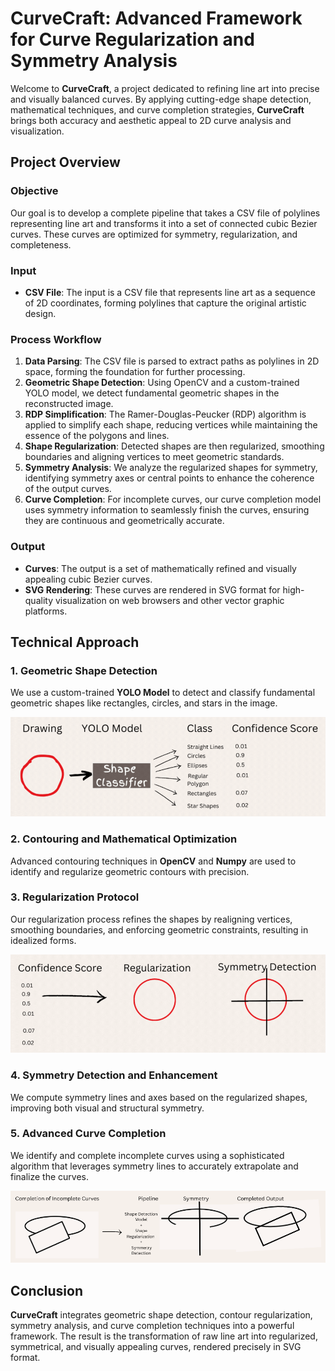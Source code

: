 # CurveCraft: Advanced Framework for Curve Regularization and Symmetry Analysis

Welcome to **CurveCraft**, a project dedicated to refining line art into precise and visually balanced curves. By applying cutting-edge shape detection, mathematical techniques, and curve completion strategies, **CurveCraft** brings both accuracy and aesthetic appeal to 2D curve analysis and visualization.

## Project Overview

### Objective
Our goal is to develop a complete pipeline that takes a CSV file of polylines representing line art and transforms it into a set of connected cubic Bezier curves. These curves are optimized for symmetry, regularization, and completeness.

### Input
- **CSV File**: The input is a CSV file that represents line art as a sequence of 2D coordinates, forming polylines that capture the original artistic design.

### Process Workflow
1. **Data Parsing**: The CSV file is parsed to extract paths as polylines in 2D space, forming the foundation for further processing.
2. **Geometric Shape Detection**: Using OpenCV and a custom-trained YOLO model, we detect fundamental geometric shapes in the reconstructed image.
3. **RDP Simplification**: The Ramer-Douglas-Peucker (RDP) algorithm is applied to simplify each shape, reducing vertices while maintaining the essence of the polygons and lines.
4. **Shape Regularization**: Detected shapes are then regularized, smoothing boundaries and aligning vertices to meet geometric standards.
5. **Symmetry Analysis**: We analyze the regularized shapes for symmetry, identifying symmetry axes or central points to enhance the coherence of the output curves.
6. **Curve Completion**: For incomplete curves, our curve completion model uses symmetry information to seamlessly finish the curves, ensuring they are continuous and geometrically accurate.

### Output
- **Curves**: The output is a set of mathematically refined and visually appealing cubic Bezier curves.
- **SVG Rendering**: These curves are rendered in SVG format for high-quality visualization on web browsers and other vector graphic platforms.

## Technical Approach

### 1. Geometric Shape Detection
We use a custom-trained **YOLO Model** to detect and classify fundamental geometric shapes like rectangles, circles, and stars in the image.

![Shape Detection in Action](./images/i1.gif)

### 2. Contouring and Mathematical Optimization
Advanced contouring techniques in **OpenCV** and **Numpy** are used to identify and regularize geometric contours with precision.

### 3. Regularization Protocol
Our regularization process refines the shapes by realigning vertices, smoothing boundaries, and enforcing geometric constraints, resulting in idealized forms.

![Shape Regularization](images/i2.gif)

### 4. Symmetry Detection and Enhancement
We compute symmetry lines and axes based on the regularized shapes, improving both visual and structural symmetry.

### 5. Advanced Curve Completion
We identify and complete incomplete curves using a sophisticated algorithm that leverages symmetry lines to accurately extrapolate and finalize the curves.

![Curve Completion](images/i3.png)

## Conclusion
**CurveCraft** integrates geometric shape detection, contour regularization, symmetry analysis, and curve completion techniques into a powerful framework. The result is the transformation of raw line art into regularized, symmetrical, and visually appealing curves, rendered precisely in SVG format.
